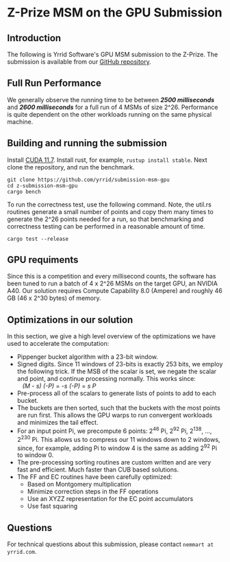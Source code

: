 # Z-Prize MSM on the GPU Submission

## Introduction

The following is Yrrid Software's GPU MSM submission to the Z-Prize.   The submission is available from
our [GitHub repository](https://github.com/yrrid/submission-msm-gpu).

## Full Run Performance

We generally observe the running time to be between ***2500 milliseconds*** and ***2600 milliseconds*** for a full run 
of 4 MSMs of size 2^26.  Performance is quite dependent on the other workloads running on the same physical machine.

## Building and running the submission

Install [CUDA 11.7](https://developer.nvidia.com/cuda-downloads).   Install rust, for example, `rustup install stable`. 
Next clone the repository, and run the benchmark.
```
git clone https://github.com/yrrid/submission-msm-gpu
cd z-submission-msm-gpu
cargo bench
```

To run the correctness test, use the following command.   Note, the util.rs routines generate a small number of points 
and copy them many times to generate the 2^26 points needed for a run, so that benchmarking and correctness testing can 
be performed in a reasonable amount of time.
```
cargo test --release
```

## GPU requiments

Since this is a competition and every millisecond counts, the software has been tuned to run a batch of 4 x 2^26 MSMs on the target GPU,
an NVIDIA A40.  Our solution requires Compute Capability 8.0 (Ampere) and roughly 46 GB (46 x 2^30 bytes) of memory.

## Optimizations in our solution

In this section, we give a high level overview of the optimizations we have used to accelerate the computation:

-  Pippenger bucket algorithm with a 23-bit window.
-  Signed digits.  Since 11 windows of 23-bits is exactly 253 bits, we employ the following trick.  If the MSB of 
   the scalar is set, we negate the scalar and point, and continue processing normally.   This works since:  
    &nbsp;&nbsp; *(M - s) (-P)* = *-s (-P)* = *s P*
-  Pre-process all of the scalars to generate lists of points to add to each bucket.
-  The buckets are then sorted, such that the buckets with the most points are run first.  This allows the GPU warps to run convergent workloads and 
   minimizes the tail effect.
-  For an input point Pi, we precompute 6 points: 2<sup>46</sup> Pi, 2<sup>92</sup> Pi, 2<sup>138</sup>, ..., 2<sup>230</sup> Pi.   This allows us to
   compress our 11 windows down to 2 windows, since, for example, adding Pi to window 4 is the same as adding 2<sup>92</sup> Pi to window 0.
-  The pre-processing sorting routines are custom written and are very fast and efficient.  Much faster than CUB based solutions.
-  The FF and EC routines have been carefully optimized:  
   - Based on Montgomery multiplication 
   - Minimize correction steps in the FF operations
   - Use an XYZZ representation for the EC point accumulators
   - Use fast squaring

## Questions

For technical questions about this submission, please contact `nemmart at yrrid.com`.

